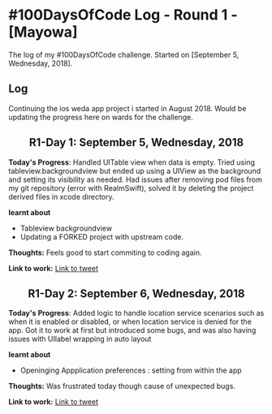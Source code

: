 # #100DaysOfCode Log - Round 1 - [Mayowa]

The log of my #100DaysOfCode challenge. Started on [September 5, Wednesday, 2018].

## Log
Continuing the ios weda app project i started in August 2018. Would be updating the progress here on wards for the challenge.

<h2 align="center">
R1-Day 1: September 5, Wednesday, 2018
</h2>   

**Today's Progress**: Handled UITable view when data is empty. Tried using tableview.backgroundview but ended up using a UIView as the background and setting its visibility as needed. 
Had issues after removing pod files from my git repository (error with RealmSwift), solved it by deleting the project derived files in xcode directory.

**learnt about** 
- Tableview backgroundview 
- Updating a FORKED project with upstream code.

**Thoughts:** Feels good to start commiting to coding again.


**Link to work:** [Link to tweet](https://twitter.com/myorwah/status/1037281957737111555)

<h2 align="center">
R1-Day 2: September 6, Wednesday, 2018
</h2>   

**Today's Progress**: Added logic to handle location service scenarios such as when it is enabled or disabled, or when location service is denied for the app. Got it to work at first but introduced some bugs, and was also having issues with UIlabel wrapping in auto layout  

**learnt about** 
- Openinging Appplication preferences : setting from within the app

**Thoughts:** Was frustrated today though cause of unexpected bugs.


**Link to work:** [Link to tweet](https://twitter.com/myorwah/status/1037574801534148608)
